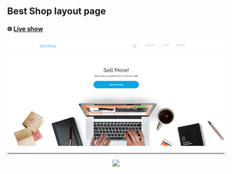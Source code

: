 ## Best Shop layout page

#### 🌐 **[Live show](https://grzegorzbanaszak.github.io/best-shop/)**

![previev](preview.jpg)

---

<p align="center">
  <a href="https://skillicons.dev">
    <img src="https://skillicons.dev/icons?i=html,sass,javascript" />
  </a>
</p>
